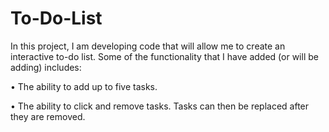 # To-Do-List

In this project, I am developing code that will allow me to create an interactive to-do list. Some of the functionality that I have added (or will be adding) includes:

• The ability to add up to five tasks.

• The ability to click and remove tasks. Tasks can then be replaced after they are removed.
